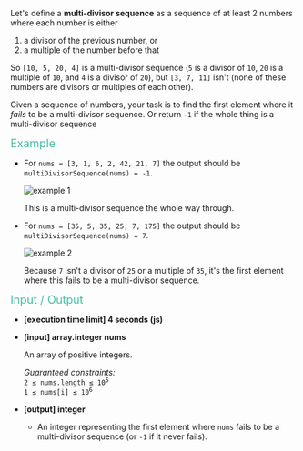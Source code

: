 <div class="markdown"><p>Let's define a <strong>multi-divisor sequence</strong> as a sequence of at least 2 numbers where each number is either</p>
<ol>
<li>a divisor of the previous number, or</li>
<li>a multiple of the number before that</li>
</ol>
<p>So <code>[10, 5, 20, 4]</code> is a multi-divisor sequence (<code>5</code> is a divisor of <code>10</code>, <code>20</code> is a multiple of <code>10</code>, and <code>4</code> is a divisor of <code>20</code>), but <code>[3, 7, 11]</code> isn't (none of these numbers are divisors or multiples of each other).</p>
<p>Given a sequence of numbers, your task is to find the first element where it <em>fails</em> to be a multi-divisor sequence. Or return <code>-1</code> if the whole thing is a multi-divisor sequence</p>
<p><span style="color:#44BFA3;font-size:1.4em;">Example</span></p>
<ul>
<li>
<p>For <code>nums = [3, 1, 6, 2, 42, 21, 7]</code> the output should be <code>multiDivisorSequence(nums) = -1</code>.</p>
<p><img src="https://codesignal.s3.amazonaws.com/uploads/1544736184921/multiDivisor1.png" alt="example 1"></p>
<p>This is a multi-divisor sequence the whole way through.</p>
</li>
<li>
<p>For <code>nums = [35, 5, 35, 25, 7, 175]</code> the output should be <code>multiDivisorSequence(nums) = 7</code>.</p>
<p><img src="https://codesignal.s3.amazonaws.com/uploads/1544736185006/multiDivisor2.png" alt="example 2"></p>
<p>Because <code>7</code> isn't a divisor of <code>25</code> or a multiple of <code>35</code>, it's the first element where this fails to be a multi-divisor sequence.</p>
</li>
</ul>
<p><span style="color:#44BFA3;font-size:1.4em;">Input / Output</span></p>
<ul>
<li>
<p><strong>[execution time limit] 4 seconds (js)</strong></p>
</li>
<li>
<p><strong>[input] array.integer nums</strong></p>
<p>An array of positive integers.</p>
<p><em>Guaranteed constraints:</em><br>
<code>2 ≤ nums.length ≤ 10<sup>5</sup></code><br>
<code>1 ≤ nums[i] ≤ 10<sup>6</sup></code></p>
</li>
<li>
<p><strong>[output] integer</strong></p>
<ul>
<li>An integer representing the first element where <code>nums</code> fails to be a multi-divisor sequence (or <code>-1</code> if it never fails).</li>
</ul>
</li>
</ul>
</div>
